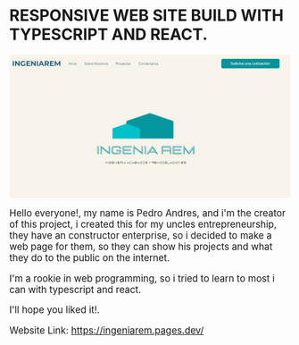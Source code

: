 # RESPONSIVE WEB SITE BUILD WITH TYPESCRIPT AND REACT.

<img src="src/assets/Ingeniarem Web Main View for Readme.jpg" alt="Ingeniarem Main Page View">

<big/>Hello everyone!, my name is Pedro Andres, and i'm the creator of this project, i created this for my uncles  entrepreneurship, they have an constructor enterprise, so i decided to make a web page for them, so they can show his projects and what they do to the public on the internet.

I'm a rookie in web programming, so i tried to learn to most i can with typescript and react.

I'll hope you liked it!.

Website Link: https://ingeniarem.pages.dev/